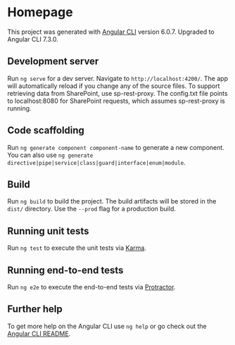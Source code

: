 # Homepage

This project was generated with [Angular CLI](https://github.com/angular/angular-cli) version 6.0.7.  Upgraded to Angular CLI 7.3.0.

## Development server

Run `ng serve` for a dev server. Navigate to `http://localhost:4200/`. The app will automatically reload if you change any of the source files.  To support retrieving data from SharePoint, use sp-rest-proxy.  The config.txt file points to localhost:8080 for SharePoint requests, which assumes sp-rest-proxy is running.

## Code scaffolding

Run `ng generate component component-name` to generate a new component. You can also use `ng generate directive|pipe|service|class|guard|interface|enum|module`.

## Build

Run `ng build` to build the project. The build artifacts will be stored in the `dist/` directory. Use the `--prod` flag for a production build.

## Running unit tests

Run `ng test` to execute the unit tests via [Karma](https://karma-runner.github.io).

## Running end-to-end tests

Run `ng e2e` to execute the end-to-end tests via [Protractor](http://www.protractortest.org/).

## Further help

To get more help on the Angular CLI use `ng help` or go check out the [Angular CLI README](https://github.com/angular/angular-cli/blob/master/README.md).
